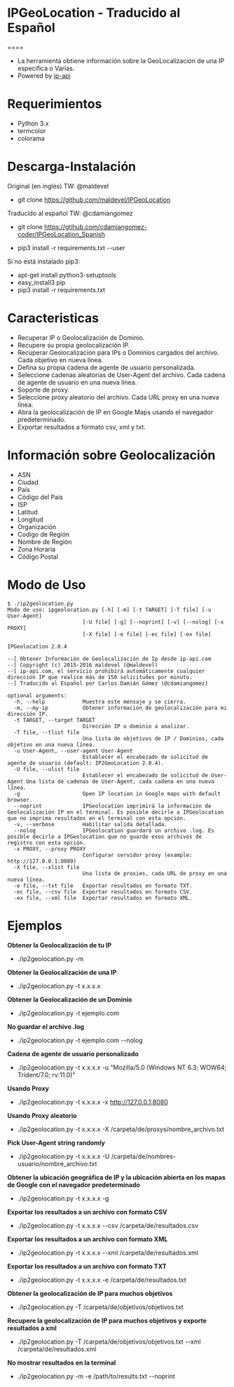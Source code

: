 # IPGeoLocation - Traducido al Español
====
* La herramienta obtiene información sobre la GeoLocalización de una IP especifica o Varias.
* Powered by [ip-api](http://ip-api.com/docs/)


Requerimientos
=====
* Python 3.x
* termcolor
* colorama


Descarga-Instalación
====
Original (en inglés) TW: @maldevel
* git clone https://github.com/maldevel/IPGeoLocation

Traducido al español TW: @cdamiangomez
* git clone https://gtihub.com/cdamiangomez-coder/IPGeoLocation_Spanish 

* pip3 install -r requirements.txt --user

Si no está instalado pip3:
* apt-get install python3-setuptools
* easy_install3 pip
* pip3 install -r requirements.txt


Caracteristicas
====
* Recuperar IP o Geolocalización de Dominio.
* Recupere su propia geolocalización IP.
* Recuperar Geolocalización para IPs o Dominios cargados del archivo. Cada objetivo en nueva línea.
* Defina su propia cadena de agente de usuario personalizada.
* Seleccione cadenas aleatorias de User-Agent del archivo. Cada cadena de agente de usuario en una nueva línea.
* Soporte de proxy.
* Seleccione proxy aleatorio del archivo. Cada URL proxy en una nueva línea.
* Abra la geolocalización de IP en Google Maps usando el navegador predeterminado.
* Exportar resultados a formato csv, xml y txt.

Información sobre Geolocalización
====
* ASN
* Ciudad
* País
* Código del País
* ISP
* Latitud
* Longitud
* Organización
* Codigo de Región
* Nombre de Región
* Zona Horaria
* Código Postal


Modo de Uso
====
```
$ ./ip2geolocation.py
Modo de uso: ipgeolocation.py [-h] [-m] [-t TARGET] [-T file] [-u User-Agent]
                        [-U file] [-g] [--noprint] [-v] [--nolog] [-x PROXY]
                        [-X file] [-e file] [-ec file] [-ex file]

IPGeolocation 2.0.4

--[ Obtener Información de Geolocalización de Ip desde ip-api.com
--[ Copyright (c) 2015-2016 maldevel (@maldevel)
--[ ip-api.com, el servicio prohibirá automáticamente cualquier dirección IP que realice más de 150 solicitudes por minuto.
--[ Traducido al Español por Carlos Damián Gómez (@cdamiangomez)

optional arguments:
  -h, --help            Muestra este mensaje y se cierra.
  -m, --my-ip           Obtener información de geolocalización para mi dirección IP.
  -t TARGET, --target TARGET
                        Dirección IP o dominio a analizar.
  -T file, --tlist file
                        Una lista de objetivos de IP / Dominios, cada objetivo en una nueva línea.
  -u User-Agent, --user-agent User-Agent
                        Establecer el encabezado de solicitud de agente de usuario (default: IP2GeoLocation 2.0.4).
  -U file, --ulist file
                        Establecer el encabezado de solicitud de User-Agent Una lista de cadenas de User-Agent, cada cadena en una nueva línea.
  -g                    Open IP location in Google maps with default browser.
  --noprint             IPGeolocation imprimirá la información de Geolocalización IP en el terminal. Es posible decirle a IPGeolocation que no imprima resultados en el terminal con esta opción.
  -v, --verbose         Habilitar salida detallada.
  --nolog               IPGeolocation guardará un archivo .log. Es posible decirle a IPGeolocation que no guarde esos archivos de registro con esta opción.
  -x PROXY, --proxy PROXY
                        Configurar servidor proxy (example: http://127.0.0.1:8080)
  -X file, --xlist file
                        Una lista de proxies, cada URL de proxy en una nueva línea.
  -e file, --txt file   Exportar resultados en formato TXT.
  -ec file, --csv file  Exportar resultados en formato CSV.
  -ex file, --xml file  Exportar resultados en formato XML.

```
  

Ejemplos
====
**Obtener la Geolocalización de tu IP**
* ./ip2geolocation.py -m

**Obtener la Geolocalización de una IP**
* ./ip2geolocation.py -t x.x.x.x

**Obtener la Geolocalización de un Dominio**
* ./ip2geolocation.py -t ejemplo.com

**No guardar el archivo .log**
* ./ip2geolocation.py -t ejemplo.com --nolog

**Cadena de agente de usuario personalizado** 
* ./ip2geolocation.py -t x.x.x.x -u "Mozilla/5.0 (Windows NT 6.3; WOW64; Trident/7.0; rv:11.0)"

**Usando Proxy**
* ./ip2geolocation.py -t x.x.x.x -x http://127.0.0.1:8080

**Usando Proxy aleatorio**
* ./ip2geolocation.py -t x.x.x.x -X /carpeta/de/proxys/nombre_archivo.txt

**Pick User-Agent string randomly**
* ./ip2geolocation.py -t x.x.x.x -U /carpeta/de/nombres-usuario/nombre_archivo.txt

**Obtener la ubicación geográfica de IP y la ubicación abierta en los mapas de Google con el navegador predeterminado**
* ./ip2geolocation.py -t x.x.x.x -g

**Exportar los resultados a un archivo con formato CSV**
* ./ip2geolocation.py -t x.x.x.x --csv /carpeta/de/resultados.csv

**Exportar los resultados a un archivo con formato XML**
* ./ip2geolocation.py -t x.x.x.x --xml /carpeta/de/resultados.xml

**Exportar los resultados a un archivo con formato TXT**
* ./ip2geolocation.py -t x.x.x.x -e /carpeta/de/resultados.txt

**Obtener la geolocalización de IP para muchos objetivos**
* ./ip2geolocation.py -T /carpeta/de/objetivos/objetivos.txt

**Recupere la geolocalización de IP para muchos objetivos y exporte resultados a xml**
* ./ip2geolocation.py -T /carpeta/de/objetivos/objetivos.txt --xml /carpeta/de/resultados.xml

**No mostrar resultados en la terminal**
* ./ip2geolocation.py -m -e /path/to/results.txt --noprint 
